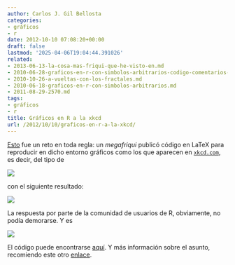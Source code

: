 ```yaml
---
author: Carlos J. Gil Bellosta
categories:
- gráficos
- r
date: 2012-10-10 07:08:20+00:00
draft: false
lastmod: '2025-04-06T19:04:44.391026'
related:
- 2013-06-13-la-cosa-mas-friqui-que-he-visto-en.md
- 2010-06-28-graficos-en-r-con-simbolos-arbitrarios-codigo-comentarios-y-fin.md
- 2010-10-26-a-vueltas-con-los-fractales.md
- 2010-06-18-graficos-en-r-con-simbolos-arbitrarios.md
- 2011-08-29-2570.md
tags:
- gráficos
- r
title: Gráficos en R a la xkcd
url: /2012/10/10/graficos-en-r-a-la-xkcd/
---
```


[Esto](http://tex.stackexchange.com/questions/74878/create-xkcd-style-diagram-in-tex) fue un reto en toda regla: un _megafriqui_ publicó código en LaTeX para reproducir en dicho entorno gráficos como los que aparecen en [`xkcd.com`](http://xkcd.com/), es decir, del tipo de

[![](/wp-uploads/2012/10/grafico_xkcd.png#center)
](/wp-uploads/2012/10/grafico_xkcd.png#center)

con el siguiente resultado:

[![](/wp-uploads/2012/10/grafico_xkcd_latex.png#center)
](/wp-uploads/2012/10/grafico_xkcd_latex.png#center)

La respuesta por parte de la comunidad de usuarios de R, obviamente, no podía demorarse. Y es

[![](/wp-uploads/2012/10/grafico_xkcd_r.jpg)
](/wp-uploads/2012/10/grafico_xkcd_r.jpg)

El código puede encontrarse [aquí](http://drunks-and-lampposts.com/2012/10/02/clegg-vs-pleb-an-xkcd-esque-chart/). Y más información sobre el asunto, recomiendo este otro [enlace](http://stackoverflow.com/questions/12675147/xkcd-style-graphs-in-r).